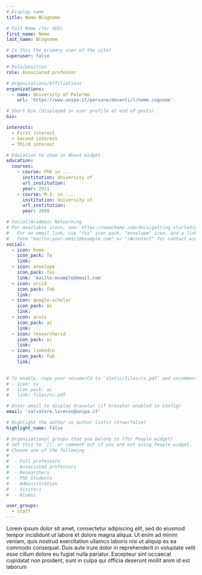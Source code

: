```yaml
---
# Display name
title: Nome BCognome

# Full Name (for SEO)
first_name: Nome
last_name: BCognome

# Is this the primary user of the site?
superuser: false

# Role/position
role: Associated professor

# Organizations/Affiliations
organizations:
  - name: University of Palermo
    url: 'https://www.unipa.it/persone/docenti/l/nome.cognome'

# Short bio (displayed in user profile at end of posts)
bio: 

interests:
  - First interest
  - Second interest
  - Third interest

# Education to show in About widget
education:
  courses:
    - course: PhD in ...
      institution: University of
      url_institution: 
      year: 2011
    - course: M.S. in ...
      institution: University of
      url_institution: 
      year: 2008

# Social/Academic Networking
# For available icons, see: https://wowchemy.com/docs/getting-started/page-builder/#icons
#   For an email link, use "fas" icon pack, "envelope" icon, and a link in the
#   form "mailto:your-email@example.com" or "/#contact" for contact widget.
social:
  - icon: home
    icon_pack: fa
    link: 
  - icon: envelope
    icon_pack: fas
    link: 'mailto:example@email.com'
  - icon: orcid
    icon_pack: fab
    link: 
  - icon: google-scholar 
    icon_pack: ai
    link: 
  - icon: arxiv
    icon_pack: ai
    link: 
  - icon: researcherid
    icon_pack: ai
    link: 
  - icon: linkedin
    icon_pack: fab
    link: 
  

# To enable, copy your resume/CV to `static/files/cv.pdf` and uncomment the lines below.
# - icon: cv
#   icon_pack: ai
#   link: files/cv.pdf

# Enter email to display Gravatar (if Gravatar enabled in Config)
email: 'salvatore.lorenzo@unipa.it'

# Highlight the author in author lists? (true/false)
highlight_name: false

# Organizational groups that you belong to (for People widget)
# Set this to `[]` or comment out if you are not using People widget.
# Choose one of the following
#
#  - Full professors
#  - Associated professors
#  - Researchers
#  - PhD Students
#  - Administration
#  - Visitors
#  - Alumni

user_groups:
  - staff
---
```


Lorem ipsum dolor sit amet, consectetur adipiscing elit, sed do eiusmod tempor incididunt ut labore et dolore magna aliqua. Ut enim ad minim veniam, quis nostrud exercitation ullamco laboris nisi ut aliquip ex ea commodo consequat. Duis aute irure dolor in reprehenderit in voluptate velit esse cillum dolore eu fugiat nulla pariatur. Excepteur sint occaecat cupidatat non proident, sunt in culpa qui officia deserunt mollit anim id est laborum